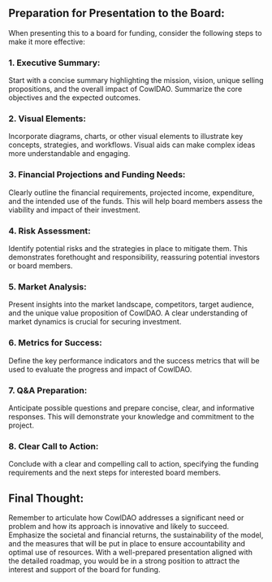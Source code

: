 ## Preparation for Presentation to the Board:

When presenting this to a board for funding, consider the following steps to make it more effective:

### 1. **Executive Summary:**

Start with a concise summary highlighting the mission, vision, unique selling propositions, and the overall impact of CowlDAO. Summarize the core objectives and the expected outcomes.

### 2. **Visual Elements:**

Incorporate diagrams, charts, or other visual elements to illustrate key concepts, strategies, and workflows. Visual aids can make complex ideas more understandable and engaging.

### 3. **Financial Projections and Funding Needs:**

Clearly outline the financial requirements, projected income, expenditure, and the intended use of the funds. This will help board members assess the viability and impact of their investment.

### 4. **Risk Assessment:**

Identify potential risks and the strategies in place to mitigate them. This demonstrates forethought and responsibility, reassuring potential investors or board members.

### 5. **Market Analysis:**

Present insights into the market landscape, competitors, target audience, and the unique value proposition of CowlDAO. A clear understanding of market dynamics is crucial for securing investment.

### 6. **Metrics for Success:**

Define the key performance indicators and the success metrics that will be used to evaluate the progress and impact of CowlDAO.

### 7. **Q&A Preparation:**

Anticipate possible questions and prepare concise, clear, and informative responses. This will demonstrate your knowledge and commitment to the project.

### 8. **Clear Call to Action:**

Conclude with a clear and compelling call to action, specifying the funding requirements and the next steps for interested board members.

## Final Thought:

Remember to articulate how CowlDAO addresses a significant need or problem and how its approach is innovative and likely to succeed. Emphasize the societal and financial returns, the sustainability of the model, and the measures that will be put in place to ensure accountability and optimal use of resources. With a well-prepared presentation aligned with the detailed roadmap, you would be in a strong position to attract the interest and support of the board for funding.
